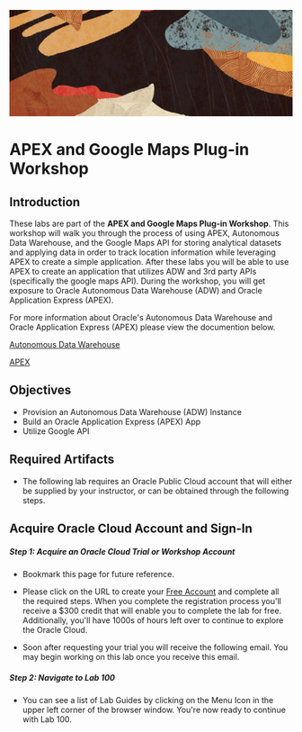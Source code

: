 ![](Images/oracle_banner_redwood.png)
# APEX and Google Maps Plug-in Workshop
## Introduction
These labs are part of the **APEX and Google Maps Plug-in Workshop**. This workshop will walk you through the process of using APEX, Autonomous Data Warehouse, and the Google Maps API for storing analytical datasets and applying data in order to track location information while leveraging APEX to create a simple application.
After these labs you will be able to use APEX to create an application that utilizes ADW and 3rd party APIs (specifically the google maps API).
During the workshop, you will get exposure to Oracle Autonomous Data Warehouse (ADW) and Oracle Application Express (APEX).

For more information about Oracle's Autonomous Data Warehouse and Oracle Application Express (APEX) please view the documention below.

[Autonomous Data Warehouse](https://docs.oracle.com/en/cloud/paas/autonomous-data-warehouse-cloud/)

[APEX](https://docs.oracle.com/en/database/oracle/application-express/20.1/htmdb/index.html)

## Objectives
* Provision an Autonomous Data Warehouse (ADW) Instance
* Build an Oracle Application Express (APEX) App
* Utilize Google API

## Required Artifacts
* The following lab requires an Oracle Public Cloud account that will either be supplied by your instructor, or can be obtained through the following steps.

## Acquire Oracle Cloud Account and Sign-In

##### Step 1: Acquire an Oracle Cloud Trial or Workshop Account
* Bookmark this page for future reference.

* Please click on the URL to create your [Free Account](https://myservices.us.oraclecloud.com/mycloud/signup?language=en&sourceType=:ex:tb:::RC_NAMK190227P00084:PredictDemandML_ADW_HOL&SC=:ex:tb:::RC_NAMK190227P00084:PredictDemandML_ADW_HOL&pcode=NAMK190227P00084) and complete all the required steps. When you complete the registration process you'll receive a $300 credit that will enable you to complete the lab for free. Additionally, you'll have 1000s of hours left over to continue to explore the Oracle Cloud.

* Soon after requesting your trial you will receive the following email. You may begin working on this lab once you receive this email.

##### Step 2: Navigate to Lab 100
* You can see a list of Lab Guides by clicking on the Menu Icon in the upper left corner of the browser window. You're now ready to continue with Lab 100.
